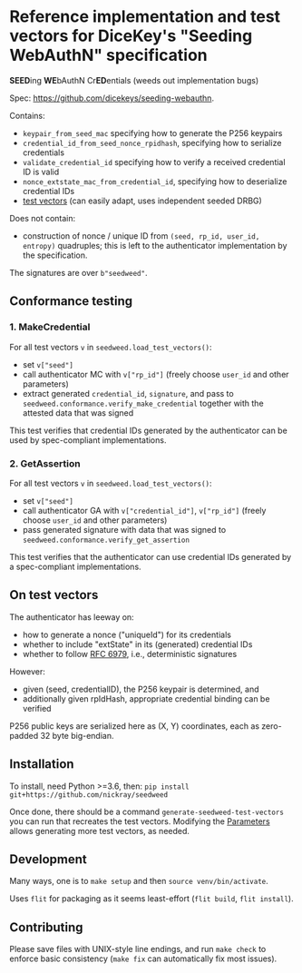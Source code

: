 # Reference implementation and test vectors for DiceKey's "Seeding WebAuthN" specification

<b>SEED</b>ing <b>WE</b>bAuthN Cr<b>ED</b>entials (weeds out implementation bugs)

Spec: <https://github.com/dicekeys/seeding-webauthn>.

Contains:
- `keypair_from_seed_mac` specifying how to generate the P256 keypairs
- `credential_id_from_seed_nonce_rpidhash`, specifying how to serialize credentials
- `validate_credential_id` specifying how to verify a received credential ID is valid
- `nonce_extstate_mac_from_credential_id`, specifying how to deserialize credential IDs
- [test vectors](data/test-vectors.csv) (can easily adapt, uses independent seeded DRBG)

Does not contain:
- construction of nonce / unique ID from `(seed, rp_id, user_id, entropy)` quadruples;
  this is left to the authenticator implementation by the specification.

The signatures are over `b"seedweed"`.


## Conformance testing

### 1. MakeCredential

For all test vectors `v` in `seedweed.load_test_vectors()`:

- set `v["seed"]`
- call authenticator MC with `v["rp_id"]` (freely choose `user_id` and other parameters)
- extract generated `credential_id`, `signature`, and pass to `seedweed.conformance.verify_make_credential`
  together with the attested data that was signed

This test verifies that credential IDs generated by the authenticator can be used by spec-compliant implementations.

### 2. GetAssertion

For all test vectors `v` in `seedweed.load_test_vectors()`:

- set `v["seed"]`
- call authenticator GA with `v["credential_id"]`, `v["rp_id"]` (freely choose `user_id` and other parameters)
- pass generated signature with data that was signed to `seedweed.conformance.verify_get_assertion`

This test verifies that the authenticator can use credential IDs generated by a spec-compliant implementations.

## On test vectors

The authenticator has leeway on:
- how to generate a nonce ("uniqueId") for its credentials
- whether to include "extState" in its (generated) credential IDs
- whether to follow [RFC 6979](https://tools.ietf.org/html/rfc6979), i.e., deterministic signatures

However:
- given (seed, credentialID), the P256 keypair is determined, and
- additionally given rpIdHash, appropriate credential binding can be verified

P256 public keys are serialized here as (X, Y) coordinates, each as zero-padded 32 byte big-endian.


## Installation

To install, need Python >=3.6, then: `pip install git+https://github.com/nickray/seedweed`

Once done, there should be a command `generate-seedweed-test-vectors` you can run that
recreates the test vectors. Modifying the [Parameters](seedweed/vectors.py#L14) allows generating
more test vectors, as needed.


## Development

Many ways, one is to `make setup` and then `source venv/bin/activate`.

Uses `flit` for packaging as it seems least-effort (`flit build`, `flit install`).


## Contributing

Please save files with UNIX-style line endings, and run `make check` to enforce
basic consistency (`make fix` can automatically fix most issues).
